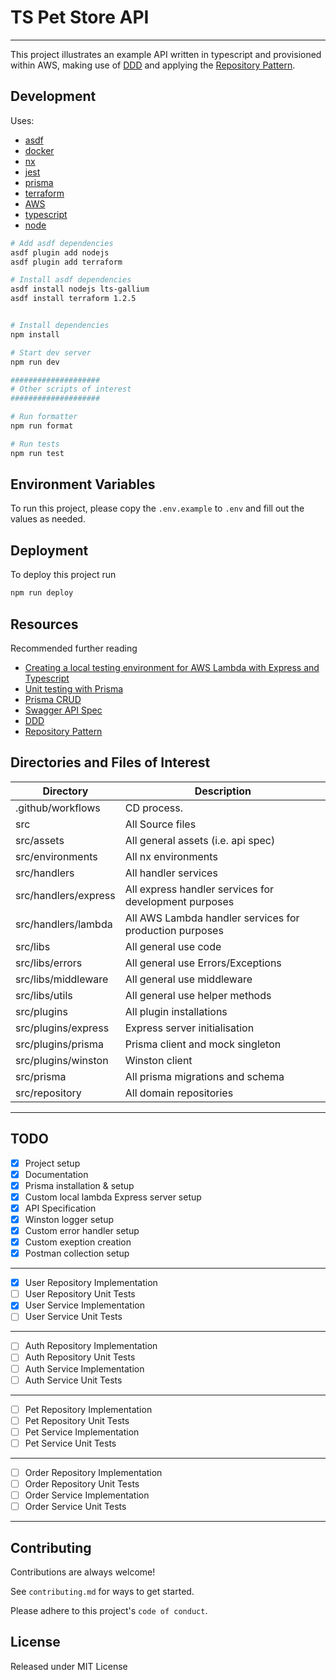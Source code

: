 # TS Pet Store API

---

This project illustrates an example API written in typescript and provisioned within AWS, making use of [DDD](https://alejandrome.github.io/ddd-essentials-1) and applying the [Repository Pattern](https://learn.microsoft.com/en-us/dotnet/architecture/microservices/microservice-ddd-cqrs-patterns/infrastructure-persistence-layer-design).


## Development

Uses:

- [asdf](https://asdf-vm.com)
- [docker](https://docker.com/)
- [nx](https://nx.dev/)
- [jest](https://nx.dev/packages/jest)
- [prisma](https://www.prisma.io/)
- [terraform](https://www.terraform.io/language)
- [AWS](https://registry.terraform.io/providers/hashicorp/aws/latest/docs)
- [typescript](https://www.typescriptlang.org/)
- [node](https://nodejs.org/en/)

```bash
# Add asdf dependencies
asdf plugin add nodejs
asdf plugin add terraform

# Install asdf dependencies
asdf install nodejs lts-gallium
asdf install terraform 1.2.5


# Install dependencies
npm install

# Start dev server
npm run dev

####################
# Other scripts of interest
####################

# Run formatter
npm run format

# Run tests
npm run test
```

## Environment Variables

To run this project, please copy the `.env.example` to `.env` and fill out the values as needed.

[comment]: # 'See https://ohmybuck.com/2020-05-23-14-48-env-file-checker'


## Deployment

To deploy this project run

```bash
npm run deploy
```

## Resources

Recommended further reading

- [Creating a local testing environment for AWS Lambda with Express and Typescript](https://medium.com/doorr/creating-a-local-testing-environment-for-aws-lambda-with-express-and-typescript-90984a1d7071)
- [Unit testing with Prisma](https://www.prisma.io/docs/guides/testing/unit-testing)
- [Prisma CRUD](https://www.prisma.io/docs/concepts/components/prisma-client/crud#update)
- [Swagger API Spec](https://app.swaggerhub.com/apis/TiagoLimaRocha/pet-store-api/1.0.0#/user/createUser)
- [DDD](https://alejandrome.github.io/ddd-essentials-1)
- [Repository Pattern](https://dev.to/fyapy/repository-pattern-with-typescript-and-nodejs-25da)


## Directories and Files of Interest

| Directory             | Description      |
| --------------------- | ---------------- |
| .github/workflows     | CD process.      |
| src                   | All Source files |
| src/assets            | All general assets (i.e. api spec) |
| src/environments      | All nx environments |
| src/handlers          | All handler services |
| src/handlers/express  | All express handler services for development purposes |
| src/handlers/lambda   | All AWS Lambda handler services for production purposes |
| src/libs              | All general use code |
| src/libs/errors       | All general use Errors/Exceptions |
| src/libs/middleware   | All general use middleware |
| src/libs/utils        | All general use helper methods |
| src/plugins           | All plugin installations |
| src/plugins/express   | Express server initialisation |
| src/plugins/prisma    | Prisma client and mock singleton |
| src/plugins/winston   | Winston client |
| src/prisma            | All prisma migrations and schema |
| src/repository        | All domain repositories |

---

## TODO

- [x] Project setup
- [x] Documentation
- [x] Prisma installation & setup
- [x] Custom local lambda Express server setup
- [x] API Specification
- [x] Winston logger setup
- [x] Custom error handler setup
- [x] Custom exeption creation
- [x] Postman collection setup
---
- [x] User Repository Implementation
- [ ] User Repository Unit Tests
- [x] User Service Implementation
- [ ] User Service Unit Tests
---
- [ ] Auth Repository Implementation
- [ ] Auth Repository Unit Tests
- [ ] Auth Service Implementation
- [ ] Auth Service Unit Tests
---
- [ ] Pet Repository Implementation
- [ ] Pet Repository Unit Tests
- [ ] Pet Service Implementation
- [ ] Pet Service Unit Tests
---
- [ ] Order Repository Implementation
- [ ] Order Repository Unit Tests
- [ ] Order Service Implementation
- [ ] Order Service Unit Tests
---
## Contributing

Contributions are always welcome!

See `contributing.md` for ways to get started.

Please adhere to this project's `code of conduct`.

## License

Released under MIT License
